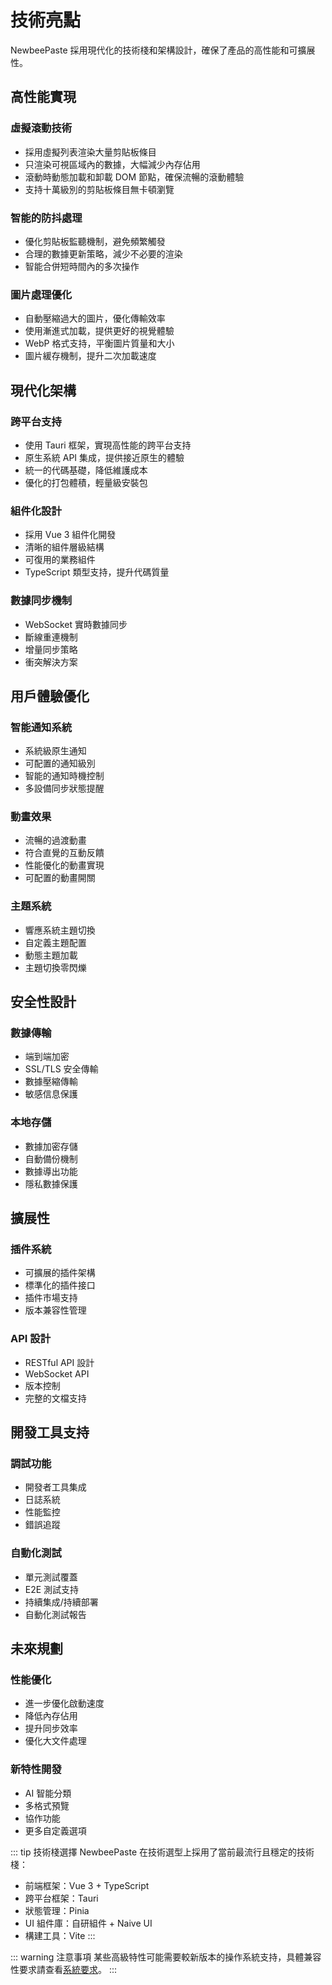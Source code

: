 # 技術亮點

NewbeePaste 採用現代化的技術棧和架構設計，確保了產品的高性能和可擴展性。

## 高性能實現

### 虛擬滾動技術

- 採用虛擬列表渲染大量剪貼板條目
- 只渲染可視區域內的數據，大幅減少內存佔用
- 滾動時動態加載和卸載 DOM 節點，確保流暢的滾動體驗
- 支持十萬級別的剪貼板條目無卡頓瀏覽

### 智能的防抖處理

- 優化剪貼板監聽機制，避免頻繁觸發
- 合理的數據更新策略，減少不必要的渲染
- 智能合併短時間內的多次操作

### 圖片處理優化

- 自動壓縮過大的圖片，優化傳輸效率
- 使用漸進式加載，提供更好的視覺體驗
- WebP 格式支持，平衡圖片質量和大小
- 圖片緩存機制，提升二次加載速度

## 現代化架構

### 跨平台支持

- 使用 Tauri 框架，實現高性能的跨平台支持
- 原生系統 API 集成，提供接近原生的體驗
- 統一的代碼基礎，降低維護成本
- 優化的打包體積，輕量級安裝包

### 組件化設計

- 採用 Vue 3 組件化開發
- 清晰的組件層級結構
- 可復用的業務組件
- TypeScript 類型支持，提升代碼質量

### 數據同步機制

- WebSocket 實時數據同步
- 斷線重連機制
- 增量同步策略
- 衝突解決方案

## 用戶體驗優化

### 智能通知系統

- 系統級原生通知
- 可配置的通知級別
- 智能的通知時機控制
- 多設備同步狀態提醒

### 動畫效果

- 流暢的過渡動畫
- 符合直覺的互動反饋
- 性能優化的動畫實現
- 可配置的動畫開關

### 主題系統

- 響應系統主題切換
- 自定義主題配置
- 動態主題加載
- 主題切換零閃爍

## 安全性設計

### 數據傳輸

- 端到端加密
- SSL/TLS 安全傳輸
- 數據壓縮傳輸
- 敏感信息保護

### 本地存儲

- 數據加密存儲
- 自動備份機制
- 數據導出功能
- 隱私數據保護

## 擴展性

### 插件系統

- 可擴展的插件架構
- 標準化的插件接口
- 插件市場支持
- 版本兼容性管理

### API 設計

- RESTful API 設計
- WebSocket API
- 版本控制
- 完整的文檔支持

## 開發工具支持

### 調試功能

- 開發者工具集成
- 日誌系統
- 性能監控
- 錯誤追蹤

### 自動化測試

- 單元測試覆蓋
- E2E 測試支持
- 持續集成/持續部署
- 自動化測試報告

## 未來規劃

### 性能優化

- 進一步優化啟動速度
- 降低內存佔用
- 提升同步效率
- 優化大文件處理

### 新特性開發

- AI 智能分類
- 多格式預覽
- 協作功能
- 更多自定義選項

::: tip 技術棧選擇
NewbeePaste 在技術選型上採用了當前最流行且穩定的技術棧：

- 前端框架：Vue 3 + TypeScript
- 跨平台框架：Tauri
- 狀態管理：Pinia
- UI 組件庫：自研組件 + Naive UI
- 構建工具：Vite
  :::

::: warning 注意事項
某些高級特性可能需要較新版本的操作系統支持，具體兼容性要求請查看[系統要求](/zh-hk/guide/getting-started#系統要求)。
:::
